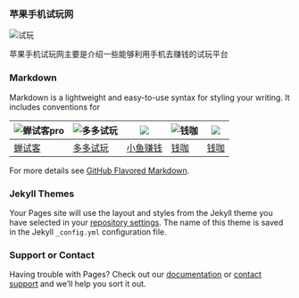 ### 苹果手机试玩网
![试玩](http://shiwan.pro/logo.png)

苹果手机试玩网主要是介绍一些能够利用手机去赚钱的试玩平台

### Markdown
Markdown is a lightweight and easy-to-use syntax for styling your writing. It includes conventions for

|  ![蝉试客pro](http://shiwan.pro/img/chanshike.jpg) |  ![多多试玩](http://shiwan.pro/img/duoduoshiwan.png)  |![](http://shiwan.pro/img/xiaoyuzhuanqian.jpg) |![钱咖](http://shiwan.pro/img/qianka.jpg) |![](http://shiwan.pro/img/qianka.jpg)
| ------------ | ------------ | ------------ | ------------ |------------ |
| [蝉试客](http://shiwan.pro/chanshike.html "蝉试客")  |  [多多试玩](http://shiwan.pro/duoduoshiwan.html "多多试玩") | [小鱼赚钱](http://shiwan.pro/小鱼赚钱.html "小鱼赚钱") | [钱咖](http://shiwan.pro/qianka.html "钱咖") | [钱咖](http://shiwan.pro/qianka.html "钱咖") |

For more details see [GitHub Flavored Markdown](https://guides.github.com/features/mastering-markdown/).

### Jekyll Themes

Your Pages site will use the layout and styles from the Jekyll theme you have selected in your [repository settings](https://github.com/judada/shiwan/settings). The name of this theme is saved in the Jekyll `_config.yml` configuration file.

### Support or Contact

Having trouble with Pages? Check out our [documentation](https://help.github.com/categories/github-pages-basics/) or [contact support](https://github.com/contact) and we’ll help you sort it out.
